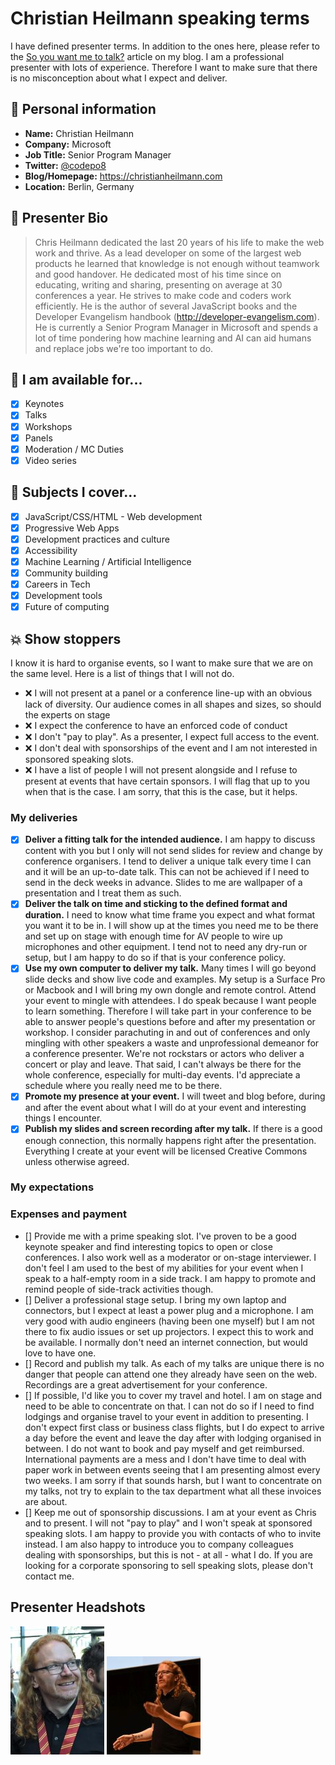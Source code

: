 # Christian Heilmann speaking terms

I have defined presenter terms. In addition to the ones here, please refer to the [So you want me to talk?](https://christianheilmann.com/2012/04/25/so-you-want-me-to-talk/) article on my blog. I am a professional presenter with lots of experience. Therefore I want to make sure that there is no misconception about what I expect and deliver.

## :wave: Personal information

* **Name:** Christian Heilmann
* **Company:** Microsoft
* **Job Title:** Senior Program Manager
* **Twitter:** [@codepo8](https://twitter.com/codepo8)
* **Blog/Homepage:** https://christianheilmann.com
* **Location:** Berlin, Germany

## :pencil: Presenter Bio

> Chris Heilmann dedicated the last 20 years of his life to make the web work and thrive. As a lead developer on some of the largest web products he learned that knowledge is not enough without teamwork and good handover. He dedicated most of his time since on educating, writing and sharing, presenting on average at 30 conferences a year. He strives to make code and coders work efficiently. He is the author of several JavaScript books and the Developer Evangelism handbook (http://developer-evangelism.com). He is currently a Senior Program Manager in Microsoft and spends a lot of time pondering how machine learning and AI can aid humans and replace jobs we're too important to do. 

## :love_letter: I am available for... 

- [x] Keynotes 
- [x] Talks
- [x] Workshops
- [x] Panels
- [x] Moderation / MC Duties
- [x] Video series

## :gift: Subjects I cover... 

- [x] JavaScript/CSS/HTML - Web development 
- [x] Progressive Web Apps 
- [x] Development practices and culture
- [x] Accessibility 
- [x] Machine Learning / Artificial Intelligence
- [x] Community building 
- [x] Careers in Tech 
- [x] Development tools
- [x] Future of computing
  
## :collision: Show stoppers

I know it is hard to organise events, so I want to make sure that we are on the same level. Here is a list of things that I will not do. 

* :x: I will not present at a panel or a conference line-up with an obvious lack of diversity. Our audience comes in all shapes and sizes, so should the experts on stage
* :x: I expect the conference to have an enforced code of conduct 
* :x: I don't "pay to play". As a presenter, I expect full access to the event.
* :x: I don't deal with sponsorships of the event and I am not interested in sponsored speaking slots. 
* :x: I have a list of people I will not present alongside and I refuse to present at events that have certain sponsors. I will flag that up to you when that is the case. I am sorry, that this is the case, but it helps.

### My deliveries

- [x] **Deliver a fitting talk for the intended audience.** I am happy to discuss content with you but I only will not send slides for review and change by conference organisers. I tend to deliver a unique talk every time I can and it will be an up-to-date talk. This can not be achieved if I need to send in the deck weeks in advance. Slides to me are wallpaper of a presentation and I treat them as such. 
- [x] **Deliver the talk on time and sticking to the defined format and duration.** I need to know what time frame you expect and what format you want it to be in. I will show up at the times you need me to be there and set up on stage with enough time for AV people to wire up microphones and other equipment. I tend not to need any dry-run or setup, but I am happy to do so if that is your conference policy. 
- [x] **Use my own computer to deliver my talk.** Many times I will go beyond slide decks and show live code and examples. My setup is a Surface Pro or Macbook and I will bring my own dongle and remote control. 
Attend your event to mingle with attendees. I do speak because I want people to learn something. Therefore I will take part in your conference to be able to answer people's questions before and after my presentation or workshop. I consider parachuting in and out of conferences and only mingling with other speakers a waste and unprofessional demeanor for a conference presenter. We're not rockstars or actors who deliver a concert or play and leave. That said, I can't always be there for the whole conference, especially for multi-day events. I'd appreciate a schedule where you really need me to be there. 
- [x] **Promote my presence at your event.** I will tweet and blog before, during and after the event about what I will do at your event and interesting things I encounter. 
- [x] **Publish my slides and screen recording after my talk.** If there is a good enough connection, this normally happens right after the presentation. Everything I create at your event will be licensed Creative Commons unless otherwise agreed. 

### My expectations


### Expenses and payment 


- [] Provide me with a prime speaking slot. I've proven to be a good keynote speaker and find interesting topics to open or close conferences. I also work well as a moderator or on-stage interviewer. I don't feel I am used to the best of my abilities for your event when I speak to a half-empty room in a side track. I am happy to promote and remind people of side-track activities though. 
- [] Deliver a professional stage setup. I bring my own laptop and connectors, but I expect at least a power plug and a microphone. I am very good with audio engineers (having been one myself) but I am not there to fix audio issues or set up projectors. I expect this to work and be available. I normally don't need an internet connection, but would love to have one. 
- [] Record and publish my talk. As each of my talks are unique there is no danger that people can attend one they already have seen on the web. Recordings are a great advertisement for your conference. 
- [] If possible, I'd like you to cover my travel and hotel. I am on stage and need to be able to concentrate on that. I can not do so if I need to find lodgings and organise travel to your event in addition to presenting. I don't expect first class or business class flights, but I do expect to arrive a day before the event and leave the day after with lodging organised in between. I do not want to book and pay myself and get reimbursed. International payments are a mess and I don't have time to deal with paper work in between events seeing that I am presenting almost every two weeks. I am sorry if that sounds harsh, but I want to concentrate on my talks, not try to explain to the tax department what all these invoices are about. 
- [] Keep me out of sponsorship discussions. I am at your event as Chris and to present. I will not "pay to play" and I won't speak at sponsored speaking slots. I am happy to provide you with contacts of who to invite instead. I am also happy to introduce you to company colleagues dealing with sponsorships, but this is not - at all - what I do. If you are looking for a corporate sponsoring to sell speaking slots, please don't contact me. 



## Presenter Headshots 


[![Chris Heilmann at EnterJS](/photos/thumb-chris-heilmann-enterjs-cropped.jpg)](/photos/chris-heilmann-enterjs-cropped.jpg) 
[![Chris Heilmann on stage at EnterJS](/photos/thumb-chris-heilmann-enterjs-live-cropped.jpg)](/photos/chris-heilmann-enterjs-live-cropped.jpg)
